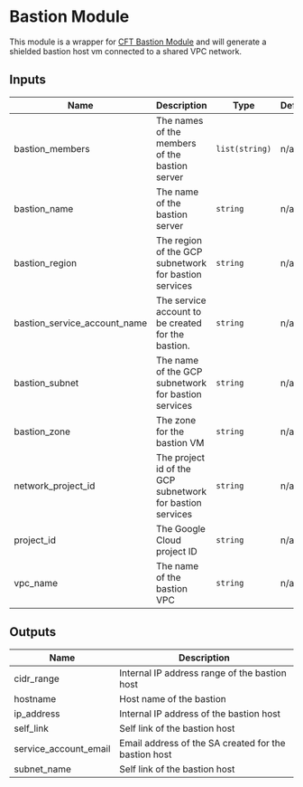 # Bastion Module
This module is a wrapper for [CFT Bastion Module](https://github.com/terraform-google-modules/terraform-google-bastion-host) and will generate a shielded bastion host vm connected to a shared VPC network.

<!-- BEGINNING OF PRE-COMMIT-TERRAFORM DOCS HOOK -->
## Inputs

| Name | Description | Type | Default | Required |
|------|-------------|------|---------|:--------:|
| bastion\_members | The names of the members of the bastion server | `list(string)` | n/a | yes |
| bastion\_name | The name of the bastion server | `string` | n/a | yes |
| bastion\_region | The region of the GCP subnetwork for bastion services | `string` | n/a | yes |
| bastion\_service\_account\_name | The service account to be created for the bastion. | `string` | n/a | yes |
| bastion\_subnet | The name of the GCP subnetwork for bastion services | `string` | n/a | yes |
| bastion\_zone | The zone for the bastion VM | `string` | n/a | yes |
| network\_project\_id | The project id of the GCP subnetwork for bastion services | `string` | n/a | yes |
| project\_id | The Google Cloud project ID | `string` | n/a | yes |
| vpc\_name | The name of the bastion VPC | `string` | n/a | yes |

## Outputs

| Name | Description |
|------|-------------|
| cidr\_range | Internal IP address range of the bastion host |
| hostname | Host name of the bastion |
| ip\_address | Internal IP address of the bastion host |
| self\_link | Self link of the bastion host |
| service\_account\_email | Email address of the SA created for the bastion host |
| subnet\_name | Self link of the bastion host |

<!-- END OF PRE-COMMIT-TERRAFORM DOCS HOOK -->
